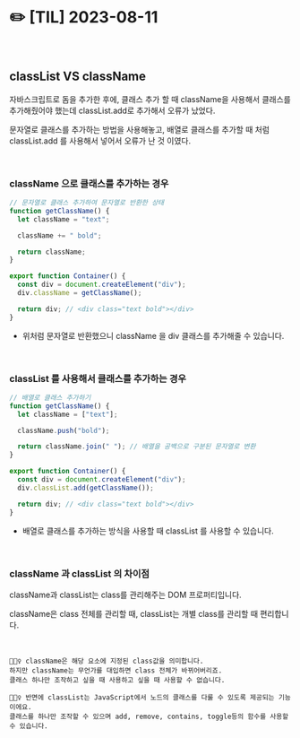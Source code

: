 # ✏️ [TIL] 2023-08-11

<br>

## classList VS className

자바스크립트로 돔을 추가한 후에, 클래스 추가 할 때 className을 사용해서 클래스를 추가해줬어야 했는데 classList.add로 추가해서 오류가 났었다.

문자열로 클래스를 추가하는 방법을 사용해놓고, 배열로 클래스를 추가할 때 처럼 classList.add 를 사용해서 넣어서 오류가 난 것 이였다.

<br>

### className 으로 클래스를 추가하는 경우

```jsx
// 문자열로 클래스 추가하여 문자열로 반환한 상태
function getClassName() {
  let className = "text";

  className += " bold";

  return className;
}

export function Container() {
  const div = document.createElement("div");
  div.className = getClassName();

  return div; // <div class="text bold"></div>
}
```

- 위처럼 문자열로 반환했으니 className 을 div 클래스를 추가해줄 수 있습니다.

<br>

### classList 를 사용해서 클래스를 추가하는 경우

```jsx
// 배열로 클래스 추가하기
function getClassName() {
  let className = ["text"];

  className.push("bold");

  return className.join(" "); // 배열을 공백으로 구분된 문자열로 변환
}

export function Container() {
  const div = document.createElement("div");
  div.classList.add(getClassName());

  return div; // <div class="text bold"></div>
}
```

- 배열로 클래스를 추가하는 방식을 사용할 때 classList 를 사용할 수 있습니다.

<br>

### className 과 classList 의 차이점

className과 classList는 class를 관리해주는 DOM 프로퍼티입니다.

className은 class 전체를 관리할 때, classList는 개별 class를 관리할 때 편리합니다.

<br>

```
💁🏻‍♀️ className은 해당 요소에 지정된 class값을 의미합니다.
하지만 className는 무언가를 대입하면 class 전체가 바뀌어버리죠.
클래스 하나만 조작하고 싶을 때 사용하고 싶을 때 사용할 수 없습니다.
```

```
💁🏻‍♀️ 반면에 classList는 JavaScript에서 노드의 클래스를 다룰 수 있도록 제공되는 기능이에요.
클래스를 하나만 조작할 수 있으며 add, remove, contains, toggle등의 함수를 사용할 수 있습니다.
```
